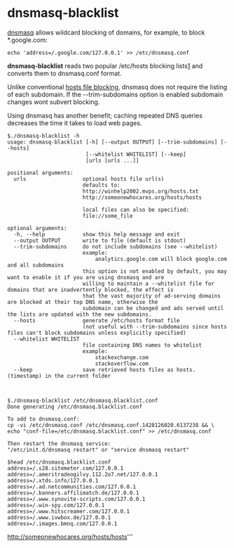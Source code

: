 # dnsmasq-blacklist

[dnsmasq](https://wiki.gentoo.org/wiki/Dnsmasq) allows wildcard blocking of domains, for example, to block *.google.com:

```
echo 'address=/.google.com/127.0.0.1' >> /etc/dnsmasq.conf
```

**dnsmasq-blacklist** reads two popular /etc/hosts blocking lists[1] and converts them to dnsmasq.conf format.

Unlike conventional [hosts file blocking](http://winhelp2002.mvps.org/hosts.htm), dnsmasq does not require the listing of each subdomain. If the --trim-subdomains option is enabled subdomain changes wont subvert blocking.

Using dnsmasq has another benefit; caching repeated DNS queries decreases the time it takes to load web pages.

```
$./dnsmasq-blacklist -h
usage: dnsmasq-blacklist [-h] [--output OUTPUT] [--trim-subdomains] [--hosts]
                         [--whitelist WHITELIST] [--keep]
                         [urls [urls ...]]

positional arguments:
  urls                  optional hosts file url(s)
                        defaults to:
                        http://winhelp2002.mvps.org/hosts.txt
                        http://someonewhocares.org/hosts/hosts
                        
                        local files can also be specified:
                        file://some_file

optional arguments:
  -h, --help            show this help message and exit
  --output OUTPUT       write to file (default is stdout)
  --trim-subdomains     do not include subdomains (see --whitelist)
                        example:
                            analytics.google.com will block google.com and all subdomains
                        this option is not enabled by default, you may want to enable it if you are using dnsmasq and are
						willing to maintain a --whitelist file for domains that are inadvertently blocked, the effect is
						that the vast majority of ad-serving domains are blocked at their top DNS name, otherwise the
						subdomain can be changed and ads served until the lists are updated with the new subdomains.
  --hosts               generate /etc/hosts format file
                        (not useful with --trim-subdomains since hosts files can't block subdomains unless explicitly specified)
  --whitelist WHITELIST
                        file containing DNS names to whitelist
                        example:
                            stackexchange.com
                            stackoverflow.com
  --keep                save retrieved hosts files as hosts.(timestamp) in the current folder



$./dnsmasq-blacklist /etc/dnsmasq.blacklist.conf
Done generating /etc/dnsmasq.blacklist.conf

To add to dnsmasq.conf:
cp -vi /etc/dnsmasq.conf /etc/dnsmasq.conf.1428126020.6137238 && \
echo "conf-file=/etc/dnsmasq.blacklist.conf" >> /etc/dnsmasq.conf

Then restart the dnsmasq service:
"/etc/init.d/dnsmasq restart" or "service dnsmasq restart"

$head /etc/dnsmasq.blacklist.conf
address=/.s28.sitemeter.com/127.0.0.1
address=/.ameritradeogilvy.112.2o7.net/127.0.0.1
address=/.xtds.info/127.0.0.1
address=/.ad.netcommunities.com/127.0.0.1
address=/.banners.affilimatch.de/127.0.0.1
address=/.www.synovite-scripts.com/127.0.0.1
address=/.win-spy.com/127.0.0.1
address=/.www.hitscreamer.com/127.0.0.1
address=/.www.ivwbox.de/127.0.0.1
address=/.images.bmnq.com/127.0.0.1

```

[1]:```http://winhelp2002.mvps.org/hosts.txt
http://someonewhocares.org/hosts/hosts'''
